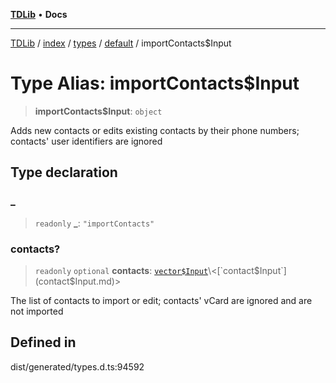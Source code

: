 [**TDLib**](../../../../../../README.md) • **Docs**

***

[TDLib](../../../../../../modules.md) / [index](../../../../../README.md) / [types](../../../README.md) / [default](../README.md) / importContacts$Input

# Type Alias: importContacts$Input

> **importContacts$Input**: `object`

Adds new contacts or edits existing contacts by their phone numbers; contacts' user identifiers are ignored

## Type declaration

### \_

> `readonly` **\_**: `"importContacts"`

### contacts?

> `readonly` `optional` **contacts**: [`vector$Input`](vector$Input.md)\<[`contact$Input`](contact$Input.md)\>

The list of contacts to import or edit; contacts' vCard are ignored and are not imported

## Defined in

dist/generated/types.d.ts:94592
